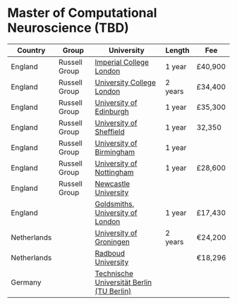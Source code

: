 # Master of Computational Neuroscience (TBD)

| Country     | Group         | University                                       | Length  | Fee     |
| ----------- | ------------- | ------------------------------------------------ | ------- | ------- |
| England     | Russell Group | [Imperial College London][icl]                   | 1 year  | £40,900 |
| England     | Russell Group | [University College London][ucl]                 | 2 years | £34,400 |
| England     | Russell Group | [University of Edinburgh][edinburgh]             | 1 year  | £35,300 |
| England     | Russell Group | [University of Sheffield][sheffield]             | 1 year  | 32,350  |
| England     | Russell Group | [University of Birmingham][birmingham]           | 1 year  |         |
| England     | Russell Group | [University of Nottingham][nottingham]           | 1 year  | £28,600 |
| England     | Russell Group | [Newcastle University][newcastle]                |         |         |
| England     |               | [Goldsmiths, University of London][goldsmith]    | 1 year  | £17,430 |
| Netherlands |               | [University of Groningen][groningen]             | 2 years | €24,200 |
| Netherlands |               | [Radboud University][radboud]                    |         | €18,296 |
| Germany     |               | [Technische Universität Berlin (TU Berlin)][tub] |         |         |

[birmingham]: https://www.birmingham.ac.uk/postgraduate/courses/taught/psych/computation-neuro-cognitive-robotics.aspx
[edinburgh]: https://www.ed.ac.uk/studying/postgraduate/degrees/index.php?r=site/view&id=489
[goldsmith]: https://www.gold.ac.uk/pg/msc-computational-cognitive-neuroscience
[groningen]: https://www.rug.nl/masters/computational-cognitive-science
[icl]: https://www.imperial.ac.uk/study/courses/postgraduate-taught/neurotechnology/
[newcastle]: https://www.ncl.ac.uk/postgraduate/degrees/5199f/
[nottingham]: https://www.nottingham.ac.uk/pgstudy/course/taught/computational-neuroscience-cognition-and-ai-msc
[radboud]: https://www.ru.nl/en/education/masters/cognitive-neuroscience-research
[sheffield]: https://www.sheffield.ac.uk/postgraduate/taught/courses/2024/cognitive-and-computational-neuroscience-msc
[ucl]: https://www.ucl.ac.uk/prospective-students/graduate/research-degrees/gatsby-computational-neuroscience-unit-mphil-phd
[tub]: https://www.bccn-berlin.de/master-program.html
